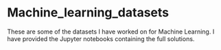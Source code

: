 # Machine_learning_datasets
These are some of the datasets I have worked on for Machine Learning. I have provided the Jupyter notebooks containing the full solutions.
